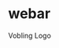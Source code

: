 # webar

<a href="https://paulynpelayo.github.io/webar/SynsamDArnesen_glasses.usdz" rel="ar">
</a>
<p>Vobling Logo</p>
